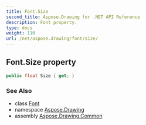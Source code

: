 ```yaml
---
title: Font.Size
second_title: Aspose.Drawing for .NET API Reference
description: Font property. 
type: docs
weight: 110
url: /net/aspose.drawing/font/size/
---
```

## Font.Size property

```csharp
public float Size { get; }
```

### See Also

* class [Font](../)
* namespace [Aspose.Drawing](../../font/)
* assembly [Aspose.Drawing.Common](../../../)


